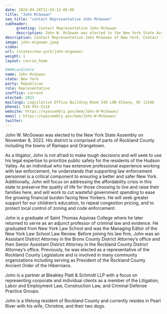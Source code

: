 ```yaml
---
date: 2024-04-26T11:54:12-05:00
title: "John McGowan"
seo_title: "contact Representative John McGowan"
subheader:
     greeting: Contact Representative John McGowan
     description: John W. McGowan was elected to the New York State Assembly on November 8, 2022. His district is comprised of parts of Rockland County including the towns of Ramapo and Orangetown. He assumed office on January 1, 2023.
description: Contact Representative John McGowan of New York. Contact information for John McGowan includes email address, phone number, and mailing address.
image: john-mcgowan.jpeg
video:
url: /states/new-york/john-mcgowan/
weight: 1
layout: course_home

####candidate
name: John McGowan
state: New York
party: Republican
role: Representative
inoffice: current
elected: 2023
mailing1: Legislative Office Building Room 548 LOB Albany, NY 12248
phone1: 518-455-5118
website: https://nyassembly.gov/mem/John-W-McGowan/
email : https://nyassembly.gov/mem/John-W-McGowan/
twitter:
---
```


John W. McGowan was elected to the New York State Assembly on November 8, 2022. His district is comprised of parts of Rockland County including the towns of Ramapo and Orangetown.

As a litigator, John is not afraid to make tough decisions and will seek to use his legal expertise to prioritize public safety for the residents of the Hudson Valley. As an individual who has extensive professional experience working with law enforcement, he understands that supporting law enforcement personnel is a critical component to ensuring a better and safer New York. Additionally, John will focus on addressing the affordability crisis in this state to preserve the quality of life for those choosing to live and raise their families here, and will work to cut wasteful government spending to ease the growing financial burden facing New Yorkers. He will seek greater support for our children’s education, to repeal congestion pricing, and to protect local control of zoning and code enforcement.

John is a graduate of Saint Thomas Aquinas College where he later returned to serve as an adjunct professor of criminal law and evidence. He graduated from New York Law School and was the Managing Editor of the New York Law School Law Review. Before joining his law firm, John was an Assistant District Attorney in the Bronx County District Attorney’s office and then Senior Assistant District Attorney in the Rockland County District Attorney’s office. Previously, he was elected as a representative of the Rockland County Legislature and is involved in many community organizations including serving as President of the Rockland County Ancient Order of the Hibernians.

John is a partner at Bleakley Platt & Schmidt LLP with a focus on representing corporate and individual clients as a member of the Litigation, Labor and Employment Law, Construction Law, and Criminal Defense Practice Groups.

John is a lifelong resident of Rockland County and currently resides in Pearl River with his wife, Christine, and their two dogs.
